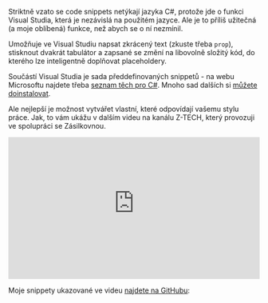 <!-- dcterms:title = C# pro mírně pokročilé: Code Snippets ve Visual Studiu -->
<!-- dcterms:abstract = Striktně vzato se code snippets netýkají jazyka C#. Ale je to příliš užitečná funkce, než abych se o ní nezmínil. Umožňuje ve Visual Studiu napsat zkrácený text (zkuste třeba prop), stisknout dvakrát tabulátor a zapsané se změní na libovolně složitý kód, do kterého lze inteligentně doplňovat placeholdery. Součástí Visual Studia je sada předdefinovaných, ale můžete vytvářet i vlastní. -->
<!-- dcterms:creator = Michal Altair Valášek -->
<!-- x4w:pictureUrl = /perex-pictures/20210930-csharp-snippets.jpg -->
<!-- x4w:pictureWidth = 150 -->
<!-- x4w:pictureHeight = 150 -->
<!-- x4w:coverUrl = /cover-pictures/20210930-csharp-snippets.jpg-->
<!-- x4w:category = Z-TECH -->
<!-- x4w:category = IT -->
<!-- x4w:serial = C# pro mírně pokročilé -->
<!-- dcterms:date = 2021-09-30 -->

Striktně vzato se code snippets netýkají jazyka C#, protože jde o funkci Visual Studia, která je nezávislá na použitém jazyce. Ale je to příliš užitečná (a moje oblíbená) funkce, než abych se o ní nezmínil. 

Umožňuje ve Visual Studiu napsat zkrácený text (zkuste třeba `prop`), stisknout dvakrát tabulátor a zapsané se změní na libovolně složitý kód, do kterého lze inteligentně doplňovat placeholdery. 

Součástí Visual Studia je sada předdefinovaných snippetů - na webu Microsoftu najdete třeba [seznam těch pro C#](https://docs.microsoft.com/en-us/visualstudio/ide/visual-csharp-code-snippets?view=vs-2019). Mnoho sad dalších si [můžete doinstalovat](https://marketplace.visualstudio.com/search?term=snippets&target=VS&category=All%20categories&vsVersion=&sortBy=Relevance).

Ale nejlepší je možnost vytvářet vlastní, které odpovídají vašemu stylu práce. Jak, to vám ukážu v dalším videu na kanálu Z-TECH, který provozuji ve spolupráci se Zásilkovnou.

<div style="position:relative;padding-top:56.25%;">
  <iframe src="https://www.youtube-nocookie.com/embed/E5j4pEpiTcM" frameborder="0" allowfullscreen allow="accelerometer; autoplay; encrypted-media; gyroscope; picture-in-picture" style="position:absolute;top:0;left:0;width:100%;height:100%;"></iframe>
</div>

Moje snippety ukazované ve videu [najdete na GitHubu](https://gist.github.com/ridercz/275062dc7eea7ce46b65320cf2443307):

<script src="https://gist.github.com/ridercz/275062dc7eea7ce46b65320cf2443307.js"></script>